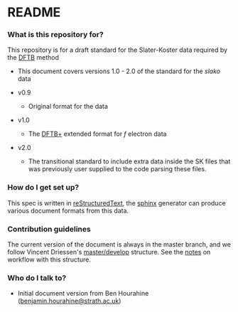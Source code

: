 # README #

### What is this repository for? ###

This repository is for a draft standard for the Slater-Koster data
required by the [DFTB](http://www.dftb.org) method

* This document covers versions 1.0 - 2.0 of the standard for the *slako* data

* v0.9
    * Original format for the data

* v1.0

    * The [DFTB+](http://www.dftb-plus.info/) extended format for *f*
      electron data

* v2.0
    * The transitional standard to include extra data inside the SK
      files that was previously user supplied to the code parsing
      these files.

### How do I get set up? ###

This spec is written in
[reStructuredText](http://docutils.sourceforge.net/rst.html), the
[sphinx](http://www.sphinx-doc.org/) generator can produce various
document formats from this data.

### Contribution guidelines ###

The current version of the document is always in the master branch,
and we follow Vincent Driessen's
[master/develop](http://nvie.com/posts/a-successful-git-branching-model/)
structure. See the
[notes](https://bitbucket.org/dftbplus/fortyxima/src/a5fd8ea501528457db9f26d24bfc332fa0c597d1/doc/devel/guide/gitworkflow.rst?at=develop&fileviewer=file-view-default)
on workflow with this structure.

### Who do I talk to? ###

* Initial document version from Ben Hourahine
  (benjamin.hourahine@strath.ac.uk)
